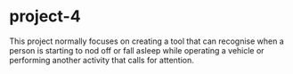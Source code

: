 # project-4
This project normally focuses on creating a tool that can recognise when a person is starting to nod off or fall asleep while operating a vehicle or performing another activity that calls for attention.

